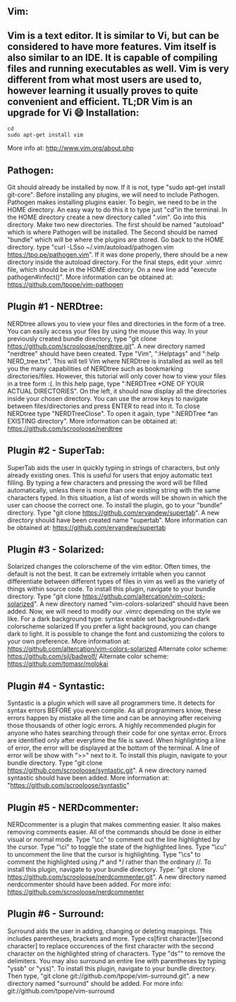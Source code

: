 Vim:
----
Vim is a text editor. It is similar to Vi, but can be considered
to have more features. Vim itself is also similar to an IDE. It is
capable of compiling files and running executables as well. Vim is
very different from what most users are used to, however learning
it usually proves to quite convenient and efficient.
TL;DR Vim is an upgrade for Vi :smile:
Installation:
---
    cd
    sudo apt-get install vim
More info at: http://www.vim.org/about.php


Pathogen:
---------
Git should already be installed by now. If it is not, type
"sudo apt-get install git-core". Before installing any plugins, 
we will need to include Pathogen. Pathogen makes installing plugins 
easier. To begin, we need to be in the HOME directory. An easy way
to do this it to type just "cd"in the terminal. In the HOME directory 
create a new directory called ".vim". Go into this directory. Make 
two new directories. The first should be named "autoload" which is 
where Pathogen will be installed. The Second should be named 
"bundle" which will be where the plugins are stored. Go back to the 
HOME directory. type 
"curl -LSso ~/.vim/autoload/pathogen.vim https://tpo.pe/pathogen.vim".
If it was done properly, there should be a new directory inside the
autoload directory. For the final steps, edit your .vimrc file,
which should be in the HOME directory. On a new line add
"execute pathogen#infect()".
More information can be obtained at: https://github.com/tpope/vim-pathogen

Plugin #1 - NERDtree:
---------------------
NERDtree allows you to view your files and directories in the form
of a tree. You can easily access your files by using the mouse this
way. In your previously created bundle directory, type
"git clone https://github.com/scrooloose/nerdtree.git". A new
directory named "nerdtree" should have been created. Type "Vim",
":Helptags" and ":help NERD_tree.txt". This will tell Vim where
NERDtree is installed as well as tell you the many capabilities of
NERDtree such as bookmarking directories/files. However, this tutorial
will only cover how to view your files in a tree form :(. In this help
page, type ":NERDTree *ONE OF YOUR ACTUAL DIRECTORIES". On the left,
it should now display all the directories inside your chosen directory.
You can use the arrow keys to navigate between files/directories and
press ENTER to read into it. To close NERDtree type "NERDTreeClose".
To open it again, type ":NERDTree *an EXISTING directory".
More information can be obtained at: https://github.com/scrooloose/nerdtree

Plugin #2 - SuperTab:
------------------------
SuperTab aids the user in quickly typing in strings of characters, but only
already existing ones. This is useful for users that enjoy automatic text
filling. By typing a few characters and pressing <TAB> the word will be
filled automatically, unless there is more than one existing string with
the same characters typed. In this situation, a list of words will be
shown in which the user can choose the correct one. To install the plugin, 
go to your "bundle" directory. Type
"git clone https://github.com/ervandew/supertab". A new directory should
have been created name "supertab".
More information can be obtained at: https://github.com/ervandew/supertab

Plugin #3 - Solarized:
----------------------
Solarized changes the colorscheme of the vim editor. Often times, the
default is not the best. It can be extremely irritable when you cannot
differentiate between different types of files in vim as well as the
variety of things within source code. To install this plugin, navigate
to your bundle directory. Type 
"git clone https://github.com/altercation/vim-colors-solarized".
A new directory named "vim-colors-solarized" should have been added.
Now, we will need to modify our .vimrc depending on the style we like.
For a dark background type:
syntax enable
set background=dark
colorscheme solarized
If you prefer a light background, you can change dark to light. It is
possible to change the font and customizing the colors to your own
preference.
More information at: https://github.com/altercation/vim-colors-solarized
Alternate color scheme: https://github.com/sjl/badwolf/
Alternate color scheme: https://github.com/tomasr/molokai

Plugin #4 - Syntastic:
----------------------
Syntastic is a plugin which will save all programmers time. It detects
for syntax errors BEFORE you even compile. As all programmers know, 
these errors happen by mistake all the time and can be annoying after
receiving those thousands of other logic errors. A highly recommended
plugin for anyone who hates searching through their code for one syntax
error. Errors are identified only after everytime the file is saved.
When highlighting a line of error, the error will be displayed at the
bottom of the terminal. A line of error will be show with ">>" next
to it. To install this plugin, navigate to your bundle directory. Type
"git clone https://github.com/scrooloose/syntastic.git".
A new directory named syntastic should have been added.
More information at: "https://github.com/scrooloose/syntastic"

Plugin #5 - NERDcommenter:
--------------------------
NERDcommenter is a plugin that makes commenting easier. It also makes
removing comments easier. All of the commands should be done in either
visual or normal mode. Type "\cc" to comment out the line highlighted 
by the cursor. Type "\ci" to toggle the state of the highlighted lines.
Type "\cu" to uncomment the line that the cursor is highlighting. Type
"\cs" to comment the highlighted using /* and */ rather than the
ordinary //. To install this plugin, navigate to your bundle directory.
Type: "git clone https://github.com/scrooloose/nerdcommenter.git".
A new directory named nerdcommenter should have been added.
For more info: https://github.com/scrooloose/nerdcommenter

Plugin #6 - Surround:
---------------------
Surround aids the user in adding, changing or deleting mappings. This
includes parentheses, brackets and more. Type
cs[first character][second character] to replace occurences of the
first character with the second character on the highlighted string of
characters. Type "ds"" to remove the delimiters. You may also surround
an entire line with parentheses by typing "yssb" or "yss)". To install
this plugin, navigate to your bundle directory. Then type,
"git clone git://github.com/tpope/vim-surround.git".
a new directory named "surround" should be added.
For more info: git://github.com/tpope/vim-surround
